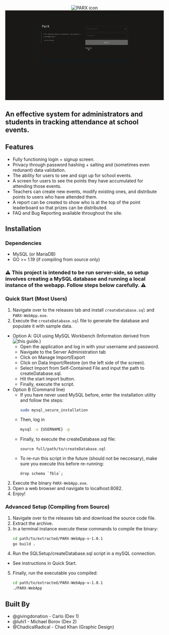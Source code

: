 <p align="center">
  <img width="20%" height="10%" src="static/parxfull.png" alt="PARX icon">
  <img alt="Showcasing PARX" src="static/PARX-showcase.gif">
</p>

## An effective system for administrators and students in tracking attendance at school events. 

## Features
* Fully functioning login + signup screen.
* Privacy through password hashing + salting and (sometimes even redunant) data validation.
* The ability for users to see and sign up for school events.
* A screen for users to see the points they have accumulated for attending those events.
* Teachers can create new events, modify existing ones, and distribute points to users who have attended them.
* A report can be created to show who is at the top of the point leaderboard so that prizes can be distributed.
* FAQ and Bug Reporting available throughout the site.

## Installation
### Dependencies
* MySQL (or MariaDB)
* GO >= 1.19 (if compiling from source only)

### ⚠️ This project is intended to be run server-side, so setup involves creating a MySQL database and running a local instance of the webapp. Follow steps below carefully. ⚠️ 
### Quick Start (Most Users)
1. Navigate over to the releases tab and install ```createDatabase.sql``` and ```PARX-WebApp.exe```.
2. Execute the ```createDatabase.sql``` file to generate the database and populate it with sample data.
  * Option A: GUI using MySQL Workbench (Information derived from ![this guide.](https://www.geeksforgeeks.org/how-to-import-and-export-data-to-database-in-mysql-workbench/))
    * Open the application and log in with your username and password.
    * Navigate to the Server Administration tab
    * Click on Manage Import/Export
    * Click on Data Import/Restore (on the left side of the screen).
    * Select Import from Self-Contained File and input the path to createDatabase.sql.
    * Hit the start import button.
    * Finally, execute the script.
  * Option B (Command line)
    * If you have never used MySQL before, enter the installation utility and follow the steps:
      ```bash
      sudo mysql_secure_installation
    
    * Then, log in
      ```bash
      mysql -u {USERNAME} -p
    * Finally, to execute the createDatabase.sql file:
      ```mysql
      source full/path/to/createDatabase.sql
    * To re-run this script in the future (should not be neccesary), make sure you execute this before re-running:
      ```mysql
      drop schema `fbla`;
  2. Execute the binary ```PARX-WebApp.exe```.
  3. Open a web browser and navigate to localhost:8082.
  4. Enjoy!
      
### Advanced Setup (Compiling from Source)
1. Navigate over to the releases tab and download the source code file.
2. Extract the archive.
3. In a terminal instance execute these commands to compile the binary:
   ```bash
   cd path/to/extracted/PARX-WebApp-v-1.0.1
   go build .
 4. Run the SQLSetup/createDatabase.sql script in a mySQL connection.
  * See instructions in Quick Start.
 5. Finally, run the executable you compiled:
    ```bash
    cd path/to/extracted/PARX-WebApp-v-1.0.1
    ./PARX-WebApp
## Built By
* @givingdonation - Carlo (Dev 1)
* @luhi1 - Michael Borov (Dev 2)
* @ChadicalRadical - Chad Khan (Graphic Design)
